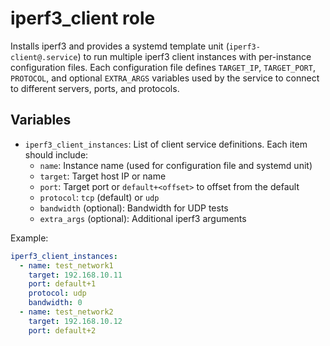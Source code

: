 # iperf3_client role

Installs iperf3 and provides a systemd template unit (`iperf3-client@.service`)
to run multiple iperf3 client instances with per-instance configuration files.
Each configuration file defines `TARGET_IP`, `TARGET_PORT`, `PROTOCOL`, and
optional `EXTRA_ARGS` variables used by the service to connect to different
servers, ports, and protocols.

## Variables

- `iperf3_client_instances`: List of client service definitions. Each item
  should include:
  - `name`: Instance name (used for configuration file and systemd unit)
  - `target`: Target host IP or name
  - `port`: Target port or `default+<offset>` to offset from the default
  - `protocol`: `tcp` (default) or `udp`
  - `bandwidth` (optional): Bandwidth for UDP tests
  - `extra_args` (optional): Additional iperf3 arguments

Example:

```yaml
iperf3_client_instances:
  - name: test_network1
    target: 192.168.10.11
    port: default+1
    protocol: udp
    bandwidth: 0
  - name: test_network2
    target: 192.168.10.12
    port: default+2
```
